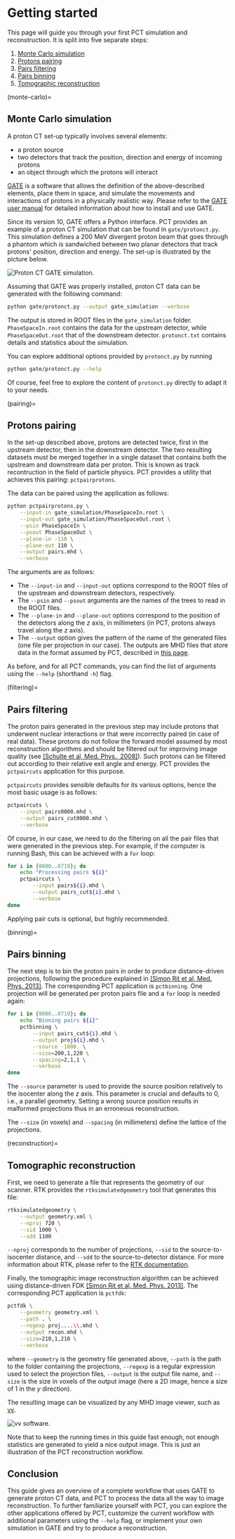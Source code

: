 # Getting started

This page will guide you through your first PCT simulation and reconstruction. It is split into five separate steps:
1. [Monte Carlo simulation](#monte-carlo)
2. [Protons pairing](#pairing)
3. [Pairs filtering](#filtering)
4. [Pairs binning](#binning)
5. [Tomographic reconstruction](#reconstruction)

(monte-carlo)=
## Monte Carlo simulation

A proton CT set-up typically involves several elements:
- a proton source
- two detectors that track the position, direction and energy of incoming protons
- an object through which the protons will interact

[GATE](http://www.opengatecollaboration.org/) is a software that allows the definition of the above-described elements, place them in space, and simulate the movements and interactions of protons in a physically realistic way. Please refer to the [GATE user manual](https://opengate-python.readthedocs.io/en/master/) for detailed information about how to install and use GATE.

Since its version 10, GATE offers a Python interface. PCT provides an example of a proton CT simulation that can be found in `gate/protonct.py`. This simulation defines a 200 MeV divergent proton beam that goes through a phantom which is sandwiched between two planar detectors that track protons' position, direction and energy. The set-up is illustrated by the picture below.

![Proton CT GATE simulation.](ExternalData/protonct.png)

Assuming that GATE was properly installed, proton CT data can be generated with the following command:
```bash
python gate/protonct.py --output gate_simulation --verbose
```
The output is stored in ROOT files in the `gate_simulation` folder. `PhaseSpaceIn.root` contains the data for the upstream detector, while `PhaseSpaceOut.root` that of the downstream detector. `protonct.txt` contains details and statistics about the simulation.

You can explore additional options provided by `protonct.py` by running
```bash
python gate/protonct.py --help
```
Of course, feel free to explore the content of `protonct.py` directly to adapt it to your needs.

(pairing)=
## Protons pairing

In the set-up described above, protons are detected twice, first in the upstream detector, then in the downstream detector. The two resulting datasets must be merged together in a single dataset that contains both the upstream and downstream data per proton. This is known as track recontruction in the field of particle physics. PCT provides a utility that achieves this pairing: `pctpairprotons`.

The data can be paired using the application as follows:
```bash
python pctpairprotons.py \
    --input-in gate_simulation/PhaseSpaceIn.root \
    --input-out gate_simulation/PhaseSpaceOut.root \
    --psin PhaseSpaceIn \
    --psout PhaseSpaceOut \
    --plane-in -110 \
    --plane-out 110 \
    --output pairs.mhd \
    --verbose
```
The arguments are as follows:
- The `--input-in` and `--input-out` options correspond to the ROOT files of the upstream and downstream detectors, respectively.
- The `--psin` and `--psout` arguments are the names of the trees to read in the ROOT files.
- The `--plane-in` and `--plane-out` options correspond to the position of the detectors along the $z$ axis, in millimeters (in PCT, protons always travel along the $z$ axis).
- The `--output` option gives the pattern of the name of the generated files (one file per projection in our case). The outputs are MHD files that store data in the format assumed by PCT, described in [this page](pct_format.md).

As before, and for all PCT commands, you can find the list of arguments using the `--help` (shorthand `-h`) flag.

(filtering)=
## Pairs filtering

The proton pairs generated in the previous step may include protons that underwent nuclear interactions or that were incorrectly paired (in case of real data). These protons do not follow the forward model assumed by most reconstruction algorithms and should be filtered out for improving image quality (see [\[Schulte et al, Med. Phys., 2008\]](https://doi.org/10.1118/1.2986139)). Such protons can be filtered out according to their relative exit angle and energy. PCT provides the `pctpaircuts` application for this purpose.

`pctpaircuts` provides sensible defaults for its various options, hence the most basic usage is as follows:
```bash
pctpaircuts \
    --input pairs0000.mhd \
    --output pairs_cut0000.mhd \
    --verbose
```

Of course, in our case, we need to do the filtering on all the pair files that were generated in the previous step. For example, if the computer is running Bash, this can be achieved with a `for` loop:
```bash
for i in {0000..0719}; do
    echo "Processing pairs ${i}"
    pctpaircuts \
        --input pairs${i}.mhd \
        --output pairs_cut${i}.mhd \
        --verbose
done
```

Applying pair cuts is optional, but highly recommended.

(binning)=
## Pairs binning

The next step is to bin the proton pairs in order to produce distance-driven projections, following the procedure explained in [\[Simon Rit et al, Med. Phys. 2013\]](https://doi.org/10.1118/1.4789589). The corresponding PCT application is `pctbinning`. One projection will be generated per proton pairs file and a `for` loop is needed again:
```bash
for i in {0000..0719}; do
    echo "Binning pairs ${i}"
    pctbinning \
        --input pairs_cut${i}.mhd \
        --output proj${i}.mhd \
        --source -1000. \
        --size=200,1,220 \
        --spacing=2,1,1 \
        --verbose
done
```

The `--source` parameter is used to provide the source position relatively to the isocenter along the $z$ axis. This parameter is crucial and defaults to 0, i.e., a parallel geometry. Setting a wrong source position results in malformed projections thus in an erroneous reconstruction.

The `--size` (in voxels) and `--spacing` (in millimeters) define the lattice of the projections.

(reconstruction)=
## Tomographic reconstruction

First, we need to generate a file that represents the geometry of our scanner. RTK provides the `rtksimulatedgeometry` tool that generates this file:
```bash
rtksimulatedgeometry \
    --output geometry.xml \
    --nproj 720 \
    --sid 1000 \
    --sdd 1100
```
`--nproj` corresponds to the number of projections, `--sid` to the source-to-isocenter distance, and `--sdd` to the source-to-detector distance. For more information about RTK, please refer to the [RTK documentation](https://docs.openrtk.org).

Finally, the tomographic image reconstruction algorithm can be achieved using distance-driven FDK [\[Simon Rit et al, Med. Phys. 2013\]](https://doi.org/10.1118/1.4789589). The corresponding PCT application is `pctfdk`:
```bash
pctfdk \
    --geometry geometry.xml \
    --path . \
    --regexp proj....\\.mhd \
    --output recon.mhd \
    --size=210,1,210 \
    --verbose
```
where `--geometry` is the geometry file generated above, `--path` is the path to the folder containing the projections, `--regexp` is a regular expression used to select the projection files, `--output` is the output file name, and `--size` is the size in voxels of the output image (here a 2D image, hence a size of 1 in the $y$ direction).

The resulting image can be visualized by any MHD image viewer, such as [vv](https://github.com/open-vv/vv).

![vv software.](ExternalData/vv.png)

Note that to keep the running times in this guide fast enough, not enough statistics are generated to yield a nice output image. This is just an illustration of the PCT reconstruction workflow.

## Conclusion

This guide gives an overview of a complete workflow that uses GATE to generate proton CT data, and PCT to process the data all the way to image reconstruction. To further familiarize yourself with PCT, you can explore the other applications offered by PCT, customize the current workflow with additional parameters using the `--help` flag, or implement your own simulation in GATE and try to produce a reconstruction.
